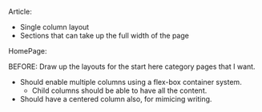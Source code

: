 Article: 
- Single column layout
- Sections that can take up the full width of the page


HomePage:

BEFORE: Draw up the layouts for the start here category pages that I want. 

- Should enable multiple columns using a flex-box container system. 
    - Child columns should be able to have all the content. 
- Should have a centered column also, for mimicing writing. 
